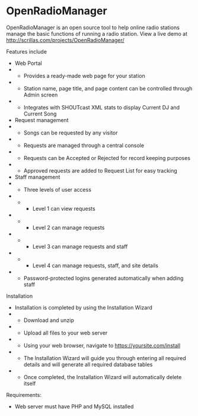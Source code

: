 # OpenRadioManager

OpenRadioManager is an open source tool to help online radio stations manage the basic functions of running a radio station.
View a live demo at http://scrillas.com/projects/OpenRadioManager/

Features include
* Web Portal
* * Provides a ready-made web page for your station
* * Station name, page title, and page content can be controlled through Admin screen
* * Integrates with SHOUTcast XML stats to display Current DJ and Current Song
* Request management
* * Songs can be requested by any visitor
* * Requests are managed through a central console
* * Requests can be Accepted or Rejected for record keeping purposes
* * Approved requests are added to Request List for easy tracking
* Staff management
* * Three levels of user access
* * * Level 1 can view requests
* * * Level 2 can manage requests
* * * Level 3 can manage requests and staff
* * * Level 4 can manage requests, staff, and site details
* * Password-protected logins generated automatically when adding staff

Installation
* Installation is completed by using the Installation Wizard
* * Download and unzip
* * Upload all files to your web server
* * Using your web browser, navigate to https://yoursite.com/install
* * The Installation Wizard will guide you through entering all required details and will generate all required database tables
* * Once completed, the Installation Wizard will automatically delete itself

Requirements:
* Web server must have PHP and MySQL installed
